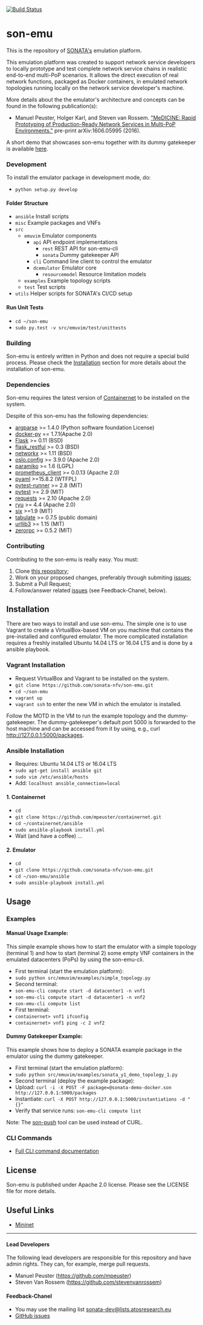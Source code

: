 [![Build Status](http://jenkins.sonata-nfv.eu/buildStatus/icon?job=son-emu)](http://jenkins.sonata-nfv.eu/job/son-emu)

# son-emu
This is the repository of [SONATA's](http://sonata-nfv.eu) emulation platform.

This emulation platform was created to support network  service developers to locally prototype and test complete network service chains in realistic end-to-end multi-PoP scenarios. It allows the direct execution of real network functions, packaged as Docker containers, in emulated network topologies running locally on the network service developer's machine.

More details about the the emulator's architecture and concepts can be found in the following publication(s):

* Manuel Peuster, Holger Karl, and Steven van Rossem. ["MeDICINE: Rapid Prototyping of Production-Ready Network Services in Multi-PoP Environments."](http://arxiv.org/abs/1606.05995) pre-print arXiv:1606.05995 (2016).

A short demo that showcases son-emu together with its dummy gatekeeper is available [here](https://youtu.be/BgWDp5CM0io).

### Development

To install the emulator package in development mode, do:

* `python setup.py develop`

#### Folder Structure

* `ansible` Install scripts
* `misc` Example packages and VNFs
* `src` 
	* `emuvim` Emulator components
		* `api` API endpoint implementations
			* `rest` REST API for son-emu-cli
    		* `sonata` Dummy gatekeeper API
		* `cli` Command line client to control the emulator
		* `dcemulator` Emulator core
			* `resourcemodel` Resource limitation models
	* `examples` Example topology scripts
	* `test` Test scripts
* `utils` Helper scripts for SONATA's CI/CD setup


#### Run Unit Tests
* `cd ~/son-emu`
* `sudo py.test -v src/emuvim/test/unittests`


### Building

Son-emu is entirely written in Python and does not require a special build process. Please check the [Installation](https://github.com/sonata-nfv/son-emu#installation) section for more details about the installation of son-emu.

### Dependencies

Son-emu requires the latest version of [Containernet](https://github.com/mpeuster/containernet) to be installed on the system.

Despite of this son-emu has the following dependencies:

* [argparse](https://pypi.python.org/pypi/argparse) >= 1.4.0 (Python software foundation License)
* [docker-py](https://pypi.python.org/pypi/docker-py) == 1.7.1(Apache 2.0)
* [Flask](https://pypi.python.org/pypi/Flask) >= 0.11 (BSD)
* [flask_restful](https://pypi.python.org/pypi/Flask-RESTful) >= 0.3 (BSD)
* [networkx](https://pypi.python.org/pypi/networkx/) >= 1.11  (BSD)
* [oslo.config](http://docs.openstack.org/developer/oslo.config/) >= 3.9.0  (Apache 2.0)
* [paramiko](https://pypi.python.org/pypi/paramiko/1.16.0) >= 1.6 (LGPL)
* [prometheus_client](https://pypi.python.org/pypi/prometheus_client) >= 0.0.13 (Apache 2.0)
* [pyaml](https://pypi.python.org/pypi/pyaml) >=15.8.2 (WTFPL)
* [pytest-runner](https://pypi.python.org/pypi/pytest-runner) >= 2.8 (MIT)
* [pytest](https://pypi.python.org/pypi/pytest) >= 2.9 (MIT)
* [requests](https://pypi.python.org/pypi/requests) >= 2.10 (Apache 2.0)
* [ryu](https://pypi.python.org/pypi/ryu/4.4) >= 4.4 (Apache 2.0)
* [six](https://pypi.python.org/pypi/six/) >=1.9 (MIT)
* [tabulate](https://pypi.python.org/pypi/tabulate) >= 0.7.5 (public domain)
* [urllib3](https://pypi.python.org/pypi/urllib3) >= 1.15 (MIT)
* [zerorpc](http://www.zerorpc.io) >= 0.5.2 (MIT)

### Contributing
Contributing to the son-emu is really easy. You must:

1. Clone [this repository](http://github.com/sonata-nfv/son-emu);
2. Work on your proposed changes, preferably through submiting [issues](https://github.com/sonata-nfv/son-emu/issues);
3. Submit a Pull Request;
4. Follow/answer related [issues](https://github.com/sonata-nfv/son-emu/issues) (see Feedback-Chanel, below).

## Installation
There are two ways to install and use son-emu. The simple one is to use Vagrant to create a VirtualBox-based VM on you machine that contains the pre-installed and configured emulator. The more complicated installation requires a freshly installed Ubuntu 14.04 LTS or 16.04 LTS and is done by a ansible playbook.

### Vagrant Installation

* Request VirtualBox and Vagrant to be installed on the system.
* `git clone https://github.com/sonata-nfv/son-emu.git`
* `cd ~/son-emu`
* `vagrant up`
* `vagrant ssh` to enter the new VM in which the emulator is installed.

Follow the MOTD in the VM to run the example topology and the dummy-gatekeeper. The dummy-gatekeeper's default port 5000 is forwarded to the host machine and can be accessed from it by using, e.g., curl http://127.0.0.1:5000/packages.

### Ansible Installation

* Requires: Ubuntu 14.04 LTS or 16.04 LTS
* `sudo apt-get install ansible git`
* `sudo vim /etc/ansible/hosts`
* Add: `localhost ansible_connection=local`

#### 1. Containernet

* `cd`
* `git clone https://github.com/mpeuster/containernet.git`
* `cd ~/containernet/ansible`
* `sudo ansible-playbook install.yml`
* Wait (and have a coffee) ...

#### 2. Emulator

* `cd`
* `git clone https://github.com/sonata-nfv/son-emu.git`
* `cd ~/son-emu/ansible`
* `sudo ansible-playbook install.yml`

## Usage

### Examples
#### Manual Usage Example:

This simple example shows how to start the emulator with a simple topology (terminal 1) and how to start (terminal 2) some empty VNF containers in the emulated datacenters (PoPs) by using the son-emu-cli.

* First terminal (start the emulation platform):
 * `sudo python src/emuvim/examples/simple_topology.py`
* Second terminal:
 * `son-emu-cli compute start -d datacenter1 -n vnf1`
 * `son-emu-cli compute start -d datacenter1 -n vnf2`
 * `son-emu-cli compute list`
* First terminal:
 * `containernet> vnf1 ifconfig`
 * `containernet> vnf1 ping -c 2 vnf2`

#### Dummy Gatekeeper Example:

This example shows how to deploy a SONATA example package in the emulator using the dummy gatekeeper.

* First terminal (start the emulation platform):
 * `sudo python src/emuvim/examples/sonata_y1_demo_topology_1.py`
* Second terminal (deploy the example package):
 * Upload: `curl -i -X POST -F package=@sonata-demo-docker.son http://127.0.0.1:5000/packages`
 * Instantiate: `curl -X POST http://127.0.0.1:5000/instantiations -d "{}"`
 * Verify that service runs: `son-emu-cli compute list`

Note: The [son-push](https://github.com/mpeuster/son-cli) tool can be used instead of CURL.


### CLI Commands
* [Full CLI command documentation](https://github.com/sonata-nfv/son-emu/wiki/CLI-Command-Overview)

## License

Son-emu is published under Apache 2.0 license. Please see the LICENSE file for more details.

## Useful Links

* [Mininet](http://mininet.org)

---
#### Lead Developers

The following lead developers are responsible for this repository and have admin rights. They can, for example, merge pull requests.

* Manuel Peuster (https://github.com/mpeuster)
* Steven Van Rossem (https://github.com/stevenvanrossem)

#### Feedback-Chanel

* You may use the mailing list [sonata-dev@lists.atosresearch.eu](mailto:sonata-dev@lists.atosresearch.eu)
* [GitHub issues](https://github.com/sonata-nfv/son-emu/issues)
